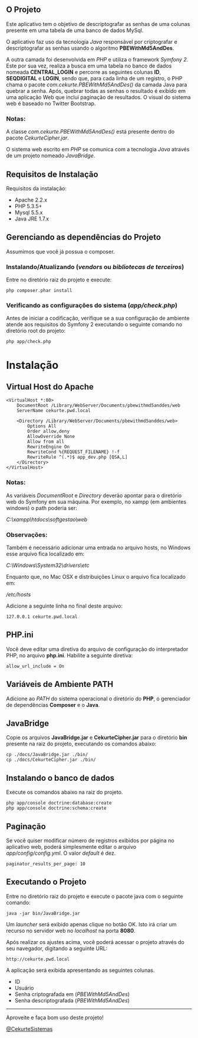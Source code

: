 O Projeto
----------------------------------

Este aplicativo tem o objetivo de descriptografar as senhas de uma colunas presente em uma tabela de uma banco de dados MySql.

O aplicativo faz uso da tecnologia *Java* responsável por criptografar e descriptografar as senhas usando o algoritmo **PBEWithMd5AndDes**.

A outra camada foi desenvolvida em *PHP* e utiliza o framework *Symfony 2*. Este por sua vez, realiza a busca em uma tabela no banco de dados nomeada **CENTRAL_LOGIN** e percorre as seguintes colunas **ID**, **SEQDIGITAL** e **LOGIN**, sendo que, para cada linha de um registro, o PHP chama o pacote *com.cekurte.PBEWithMd5AndDes()* da camada Java para quebrar a senha. Após, quebrar todas as senhas o resultado é exibido em uma aplicação Web que inclui paginação de resultados. O visual do sistema web é baseado no Twitter Bootstrap.

### Notas:

A classe *com.cekurte.PBEWithMd5AndDes()* está presente dentro do pacote *CekurteCipher.jar*.

O sistema web escrito em *PHP* se comunica com a tecnologia *Java* através de um projeto nomeado *JavaBridge*.

Requisitos de Instalação
----------------------------------

Requisitos da instalação:

- Apache 2.2.x
- PHP 5.3.5+
- Mysql 5.5.x
- Java JRE 1.7.x

Gerenciando as dependências do Projeto
----------------------------------

Assumimos que você já possua o composer.

### Instalando/Atualizando (*vendors* ou *bibliotecas de terceiros*)

Entre no diretório raiz do projeto e execute:

    php composer.phar install

### Verificando as configurações do sistema (*app/check.php*)

Antes de iniciar a codificação, verifique se a sua configuração de ambiente atende aos requisitos do Symfony 2 executando o seguinte comando no diretório root do projeto:

    php app/check.php

Instalação
========================

## Virtual Host do Apache ##

	<VirtualHost *:80>
	    DocumentRoot /Library/WebServer/Documents/pbewithmd5anddes/web
	    ServerName cekurte.pwd.local
	
	    <Directory /Library/WebServer/Documents/pbewithmd5anddes/web>
	        Options All
	        Order allow,deny
	        AllowOverride None
	        Allow from all
	        RewriteEngine On
	        RewriteCond %{REQUEST_FILENAME} !-f
	        RewriteRule ^(.*)$ app_dev.php [QSA,L]
	    </Directory>
	</VirtualHost>

### Notas:

As variáveis *DocumentRoot* e *Directory* deverão apontar para o diretório web do Symfony em sua máquina. Por exemplo, no xampp (em ambientes windows) o path poderia ser:

*C:\xampp\htdocs\softgestao\web*

### Observações:

Também é necessário adicionar uma entrada no arquivo hosts, no Windows esse arquivo fica localizado em: 

*C:\Windows\System32\drivers\etc*

Enquanto que, no Mac OSX e distribuições Linux o arquivo fica localizado em: 

*/etc/hosts*

Adicione a seguinte linha no final deste arquivo:

	127.0.0.1 cekurte.pwd.local

## PHP.ini ##

Você deve editar uma diretiva do arquivo de configuração do interpretador PHP, no arquivo **php.ini**. Habilite a seguinte diretiva:

	allow_url_include = On

## Variáveis de Ambiente PATH ##

Adicione ao *PATH* do sistema operacional o diretório do **PHP**, o gerenciador de dependências **Composer** e o **Java**.

## JavaBridge ##

Copie os arquivos **JavaBridge.jar** e **CekurteCipher.jar** para o diretório **bin** presente na raiz do projeto, executando os comandos abaixo:

	cp ./docs/JavaBridge.jar ./bin/
	cp ./docs/CekurteCipher.jar ./bin/

## Instalando o banco de dados ##

Execute os comandos abaixo na raiz do projeto.

	php app/console doctrine:database:create
	php app/console doctrine:schema:create

## Paginação ##

Se você quiser modificar número de registros exibidos por página no aplicativo web, poderá simplesmente editar o arquivo *app/config/config.yml*. O valor *default* é dez.
	
	paginator_results_per_page: 10

Executando o Projeto
----------------------------------

Entre no diretório raiz do projeto e execute o pacote java com o seguinte comando:

	java -jar bin/JavaBridge.jar

Um *launcher* será exibido apenas clique no botão OK. Isto irá criar um recurso no servidor web no *localhost* na porta **8080**.

Após realizar os ajustes acima, você poderá acessar o projeto através do seu navegador, digitando a seguinte URL:

	http://cekurte.pwd.local

A aplicação será exibida apresentando as seguintes colunas.

- ID
- Usuário
- Senha criptografada em (*PBEWithMd5AndDes*)
- Senha descriptografada (*PBEWithMd5AndDes*)

----------------------------------
Aproveite e faça bom uso deste projeto!

[@CekurteSistemas](http://sistemas.cekurte.com "@CekurteSistemas")